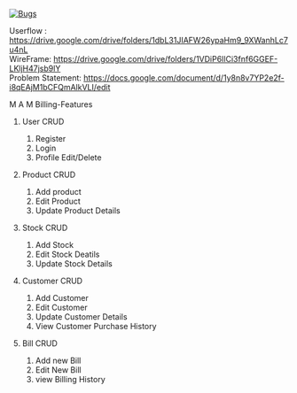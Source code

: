 [![Bugs](https://sonarcloud.io/api/project_badges/measure?project=fssa-batch3_maruthan.alagar__web_project&metric=bugs)](https://sonarcloud.io/summary/new_code?id=fssa-batch3_maruthan.alagar__web_project)


Userflow : https://drive.google.com/drive/folders/1dbL31JIAFW26ypaHm9_9XWanhLc7u4nL  
WireFrame:  https://drive.google.com/drive/folders/1VDiP6IlCi3fnf6GGEF-LKljH47jsb9lY  
Problem Statement: https://docs.google.com/document/d/1y8n8v7YP2e2f-i8qEAjM1bCFQmAlkVLI/edit  


M A M Billing-Features

1. User CRUD  
    1. Register   
    2. Login  
    3. Profile Edit/Delete  

2. Product CRUD
    1. Add product   
    2. Edit Product  
    3. Update Product Details  

3. Stock CRUD  
    1. Add Stock   
    2. Edit Stock Deatils  
    3. Update Stock Details  

4. Customer CRUD  
    1. Add Customer 
    2. Edit Customer   
    3. Update Customer Details  
    4. View Customer Purchase History  
 
 5. Bill CRUD 
    1. Add new Bill  
    2. Edit New Bill  
    3. view Billing History 
